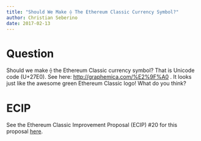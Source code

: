 ```yaml
---
title: "Should We Make ⟠ The Ethereum Classic Currency Symbol?"
author: Christian Seberino
date: 2017-02-13
---
```


# Question

Should we make ⟠ the Ethereum Classic currency symbol?  That is Unicode code
(U+27E0).  See here: http://graphemica.com/%E2%9F%A0 .  It looks just like the
awesome green Ethereum Classic logo!  What do you think?

# ECIP

See the Ethereum Classic Improvement Proposal (ECIP) #20 for this proposal
[here](https://github.com/ethereumproject/ECIPs/blob/master/ECIPs/ECIP-1020.md).
